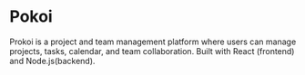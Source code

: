 # Pokoi
Prokoi is a project and team management platform where users can manage projects, tasks, calendar, and team collaboration. Built with React (frontend) and Node.js(backend).
